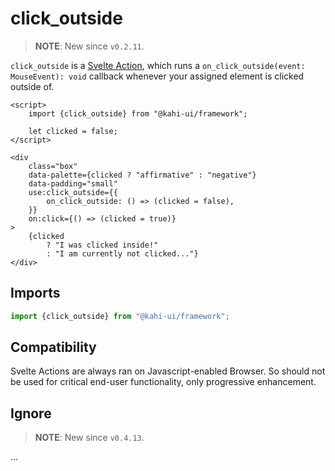 # click_outside

> **NOTE**: New since `v0.2.11`.

`click_outside` is a [Svelte Action](https://svelte.dev/docs#use_action), which runs a `on_click_outside(event: MouseEvent): void` callback whenever your assigned element is clicked outside of.

```svelte {title="click_outside Preview" mode="repl"}
<script>
    import {click_outside} from "@kahi-ui/framework";

    let clicked = false;
</script>

<div
    class="box"
    data-palette={clicked ? "affirmative" : "negative"}
    data-padding="small"
    use:click_outside={{
        on_click_outside: () => (clicked = false),
    }}
    on:click={() => (clicked = true)}
>
    {clicked
        ? "I was clicked inside!"
        : "I am currently not clicked..."}
</div>
```

## Imports

```javascript {title="click_outside Imports"}
import {click_outside} from "@kahi-ui/framework";
```

## Compatibility

Svelte Actions are always ran on Javascript-enabled Browser. So should not be used for critical end-user functionality, only progressive enhancement.

## Ignore

> **NOTE**: New since `v0.4.13`.

...

```svelte {title="click_outside Ignore" mode="repl"}

```
